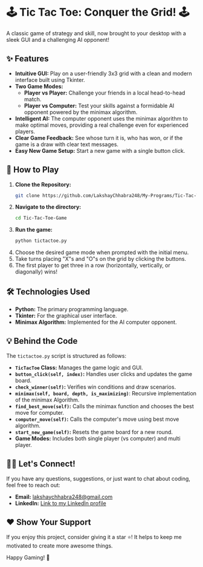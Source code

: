 # 🕹️ Tic Tac Toe: Conquer the Grid! 🕹️

A classic game of strategy and skill, now brought to your desktop with a sleek GUI and a challenging AI opponent!

## ✨ Features

*   **Intuitive GUI:** Play on a user-friendly 3x3 grid with a clean and modern interface built using Tkinter.
*   **Two Game Modes:**
    *   **Player vs Player:** Challenge your friends in a local head-to-head match.
    *   **Player vs Computer:** Test your skills against a formidable AI opponent powered by the minimax algorithm.
*   **Intelligent AI:** The computer opponent uses the minimax algorithm to make optimal moves, providing a real challenge even for experienced players.
*   **Clear Game Feedback:** See whose turn it is, who has won, or if the game is a draw with clear text messages.
*   **Easy New Game Setup:**  Start a new game with a single button click.

## 🚀 How to Play

1.  **Clone the Repository:**
    ```bash
    git clone https://github.com/LakshayChhabra248/My-Programs/Tic-Tac-Toe-Game.git
    ```
2.  **Navigate to the directory:**
    ```bash
    cd Tic-Tac-Toe-Game
    ```
3.  **Run the game:**
    ```bash
    python tictactoe.py
    ```
4.  Choose the desired game mode when prompted with the initial menu.
5.  Take turns placing "X"s and "O"s on the grid by clicking the buttons.
6.  The first player to get three in a row (horizontally, vertically, or diagonally) wins!

## 🛠️ Technologies Used

*   **Python:** The primary programming language.
*   **Tkinter:** For the graphical user interface.
*   **Minimax Algorithm:** Implemented for the AI computer opponent.

## 💡 Behind the Code

The `tictactoe.py` script is structured as follows:

*   **`TicTacToe` Class:** Manages the game logic and GUI.
*   **`button_click(self, index)`:** Handles user clicks and updates the game board.
*   **`check_winner(self)`:** Verifies win conditions and draw scenarios.
*    **`minimax(self, board, depth, is_maximizing)`**: Recursive implementation of the minimax Algorithm.
*    **`find_best_move(self)`:** Calls the minimax function and chooses the best move for computer.
*   **`computer_move(self)`:** Calls the computer's move using best move algorithm.
*   **`start_new_game(self)`:** Resets the game board for a new round.
*   **Game Modes:** Includes both single player (vs computer) and multi player.


## 🙋‍♂️ Let's Connect!

If you have any questions, suggestions, or just want to chat about coding, feel free to reach out:

*   **Email:** lakshaychhabra248@gmail.com
*  **LinkedIn:** [Link to my LinkedIn profile](https://www.linkedin.com/in/lakshay-chhabra-941b08235/)

## ❤️ Show Your Support

If you enjoy this project, consider giving it a star ⭐! It helps to keep me motivated to create more awesome things.

Happy Gaming! 🎉

